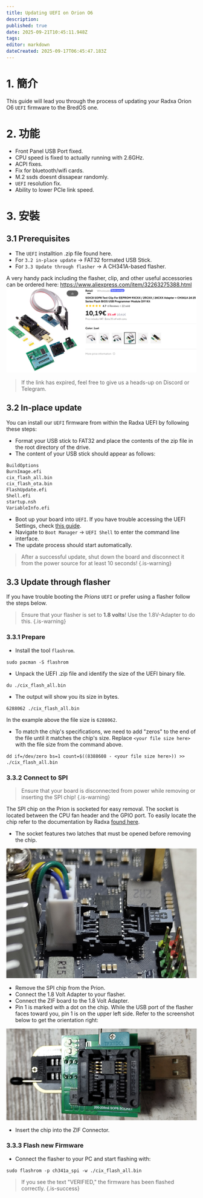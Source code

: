 ```yaml
---
title: Updating UEFI on Orion O6
description:
published: true
date: 2025-09-21T10:45:11.948Z
tags:
editor: markdown
dateCreated: 2025-09-17T06:45:47.183Z
---
```


# 1. 簡介

This guide will lead you through the process of updating your Radxa Orion O6 `UEFI` firmware to the BredOS one.

# 2. 功能

- Front Panel USB Port fixed.
- CPU speed is fixed to actually running with 2.6GHz.
- ACPI fixes.
- Fix for bluetooth/wifi cards.
- M.2 ssds doesnt dissapear randomly.
- `UEFI` resolution fix.
- Ability to lower PCIe link speed.

# 3. 安裝

## 3.1 Prerequisites

- The `UEFI` installtion .zip file found here.
- For `3.2 in-place update` -> FAT32 formated USB Stick.
- For `3.3 Update through flasher` -> A CH341A-based flasher.

A very handy pack including the flasher, clip, and other useful accessories can be ordered here:
https://www.aliexpress.com/item/32263275388.html
![spi-flasher.png](/wiki-itx3588j-pics/spi-flasher.png)

> If the link has expired, feel free to give us a heads-up on Discord or Telegram.

## 3.2 In-place update

You can install our `UEFI` firmware from within the Radxa UEFI by following these steps:

- Format your USB stick to FAT32 and place the contents of the zip file in the root directory of the drive.
- The content of your USB stick should appear as follows:

```
BuildOptions  
BurnImage.efi  
cix_flash_all.bin  
cix_flash_ota.bin  
FlashUpdate.efi  
Shell.efi  
startup.nsh  
VariableInfo.efi
```

- Boot up your board into `UEFI`. If you have trouble accessing the UEFI Settings, check [this guide](/en/how-to/change-default-boot-order-rk3588#2.1-Accessing-the-Boot-Menu).
- Navigate to `Boot Manager` -> `UEFI Shell` to enter the command line interface.
- The update process should start automatically.

> After a successful update, shut down the board and disconnect it from the power source for at least 10 seconds!
> {.is-warning}

## 3.3 Update through flasher

If you have trouble booting the _Prions_ `UEFI` or prefer using a flasher follow the steps below.

> Ensure that your flasher is set to **1.8 volts**! Use the 1.8V-Adapter to do this.
> {.is-warning}

### 3.3.1 Prepare

- Install the tool `flashrom`.

 ```
 sudo pacman -S flashrom
 ```

- Unpack the UEFI .zip file and identify the size of the UEFI binary file.

```
du ./cix_flash_all.bin
```

- The output will show you its size in bytes.

```
6288062 ./cix_flash_all.bin
```

In the example above the file size is `6288062`.

- To match the chip's specifications, we need to add "zeros" to the end of the file until it matches the chip's size. Replace `<your file size here>` with the file size from the command above.

```
dd if=/dev/zero bs=1 count=$((8388608 - <your file size here>)) >> ./cix_flash_all.bin
```

### 3.3.2 Connect to SPI

> Ensure that your board is disconnected from power while removing or inserting the SPI chip!
> {.is-warning}

The SPI chip on the Prion is socketed for easy removal. The socket is located between the CPU fan header and the GPIO port. To easily locate the chip refer to the documentation by Radxa [found here](https://radxa.com/orion/o6/marked_orion_o6.webp).

- The socket features two latches that must be opened before removing the chip.

![prion-spi-loaction-cut.png](/orion/prion-spi-loaction-cut.png)

- Remove the SPI chip from the Prion.
- Connect the 1.8 Volt Adapter to your flasher.
- Connect the ZIF board to the 1.8 Volt Adapter.
- Pin 1 is marked with a dot on the chip. While the USB port of the flasher faces toward you, pin 1 is on the upper left side. Refer to the screenshot below to get the orientation right:

![1-8v-zif-socket-cut.jpg](/orion/1-8v-zif-socket-cut.jpg)

- Insert the chip into the ZIF Connector.

### 3.3.3 Flash new Firmware

- Connect the flasher to your PC and start flashing with:

```
sudo flashrom -p ch341a_spi -w ./cix_flash_all.bin 
```

> If you see the text "VERIFIED," the firmware has been flashed correctly.
> {.is-success}
